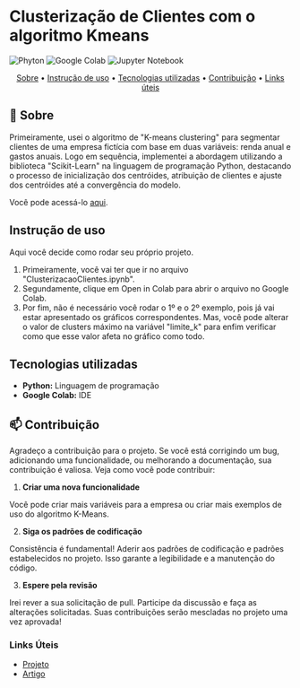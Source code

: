<h1>Clusterização de Clientes com o algoritmo Kmeans</h1>

[PYTHON]: https://img.shields.io/badge/Python-FFD43B?style=for-the-badge&logo=python&logoColor=blue
[COLAB]: https://img.shields.io/badge/Colab-F9AB00?style=for-the-badge&logo=googlecolab&color=525252
[JUPYTER]: https://img.shields.io/badge/Jupyter-F37626.svg?&style=for-the-badge&logo=Jupyter&logoColor=white

![Phyton][PYTHON]
![Google Colab][COLAB]
![Jupyter Notebook][JUPYTER]

<p align="center">
 <a href="#about">Sobre</a> • 
 <a href="#started">Instrução de uso</a> •
 <a href="#technologies">Tecnologias utilizadas</a> •
 <a href="#contribute">Contribuição</a> •
 <a href="#links">Links úteis</a> 
</p>

<h2 id="about">📌 Sobre</h2>

Primeiramente, usei o algoritmo de "K-means clustering" para segmentar clientes de uma empresa fictícia com base em duas variáveis: renda anual e gastos anuais. Logo em sequência, implementei a abordagem utilizando a biblioteca "Scikit-Learn" na linguagem de programação Python, destacando o processo de inicialização dos centróides, atribuição de clientes e ajuste dos centróides até a convergência do modelo.

Você pode acessá-lo [aqui](https://colab.research.google.com/gist/EricHidekiMiyahara/83af4e3f8340490643e418f22ff55169/clusterizacaoclientes.ipynb).

<h2 id="started">Instrução de uso</h2>

Aqui você decide como rodar seu próprio projeto.

1. Primeiramente, você vai ter que ir no arquivo "ClusterizacaoClientes.ipynb".
2. Segundamente, clique em Open in Colab para abrir o arquivo no Google Colab.
3. Por fim, não é necessário você rodar o 1º e o 2º exemplo, pois já vai estar apresentado os gráficos correspondentes. Mas, você pode alterar o valor de clusters máximo na variável "limite_k" para enfim verificar como que esse valor afeta no gráfico como todo.

<h2 id="technologies">Tecnologias utilizadas</h2>

- **Python:** Linguagem de programação
- **Google Colab:** IDE

<h2 id="contribute">📫 Contribuição</h2>

Agradeço a contribuição para o projeto. Se você está corrigindo um bug, adicionando uma funcionalidade, ou melhorando a documentação, sua contribuição é valiosa. Veja como você pode contribuir:

1. **Criar uma nova funcionalidade**

Você pode criar mais variáveis para a empresa ou criar mais exemplos de uso do algoritmo K-Means.

2. **Siga os padrões de codificação**

Consistência é fundamental! Aderir aos padrões de codificação e padrões estabelecidos no projeto. Isso garante a legibilidade e a manutenção do código.

3. **Espere pela revisão**

Irei rever a sua solicitação de pull. Participe da discussão e faça as alterações solicitadas. Suas contribuições serão mescladas no projeto uma vez aprovada!

<h3 id="links">Links Úteis</h3>

- [Projeto](https://colab.research.google.com/gist/EricHidekiMiyahara/83af4e3f8340490643e418f22ff55169/clusterizacaoclientes.ipynb)
- [Artigo](https://www.linkedin.com/feed/update/urn:li:activity:7251697145542549504/)
